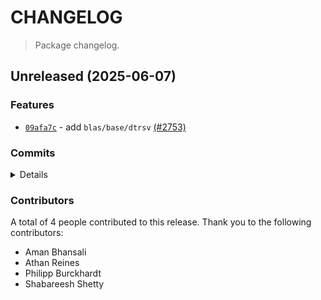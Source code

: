 # CHANGELOG

> Package changelog.

<section class="release" id="unreleased">

## Unreleased (2025-06-07)

<section class="features">

### Features

-   [`09afa7c`](https://github.com/stdlib-js/stdlib/commit/09afa7cf3cf2aa5c578aff1b2e51acf818853e0e) - add `blas/base/dtrsv` [(#2753)](https://github.com/stdlib-js/stdlib/pull/2753)

</section>

<!-- /.features -->

<section class="commits">

### Commits

<details>

-   [`c67ccf3`](https://github.com/stdlib-js/stdlib/commit/c67ccf3815cf568888df36136427047cb98049e9) - **test:** add test cases for `blas/base/dtrsv` [(#7165)](https://github.com/stdlib-js/stdlib/pull/7165) _(by Shabareesh Shetty)_
-   [`73df28f`](https://github.com/stdlib-js/stdlib/commit/73df28f560c71e48e82d17375dc5ef3c8364b769) - **refactor:** use base assertion utility _(by Athan Reines)_
-   [`ee26dcf`](https://github.com/stdlib-js/stdlib/commit/ee26dcf73ee8b2265231fc8b960e20d564869198) - **docs:** document exceptions in `blas/base/dtrsv` [(#6743)](https://github.com/stdlib-js/stdlib/pull/6743) _(by Shabareesh Shetty)_
-   [`da11963`](https://github.com/stdlib-js/stdlib/commit/da1196318bfe07b24ab957208bac00d97e8aa3bf) - **test:** add test cases for `blas/base/dtrsv` [(#6708)](https://github.com/stdlib-js/stdlib/pull/6708) _(by Shabareesh Shetty)_
-   [`4ca068f`](https://github.com/stdlib-js/stdlib/commit/4ca068f174225d1eaec123656682589febf1b547) - **test:** update to test for exact equality [(#2864)](https://github.com/stdlib-js/stdlib/pull/2864) _(by Aman Bhansali)_
-   [`e0cef99`](https://github.com/stdlib-js/stdlib/commit/e0cef995e884021db3001dc1a3cfef0ca7b368c2) - **style:** remove extra spaces for regular expressions in publish script _(by Philipp Burckhardt)_
-   [`09afa7c`](https://github.com/stdlib-js/stdlib/commit/09afa7cf3cf2aa5c578aff1b2e51acf818853e0e) - **feat:** add `blas/base/dtrsv` [(#2753)](https://github.com/stdlib-js/stdlib/pull/2753) _(by Aman Bhansali)_

</details>

</section>

<!-- /.commits -->

<section class="contributors">

### Contributors

A total of 4 people contributed to this release. Thank you to the following contributors:

-   Aman Bhansali
-   Athan Reines
-   Philipp Burckhardt
-   Shabareesh Shetty

</section>

<!-- /.contributors -->

</section>

<!-- /.release -->

